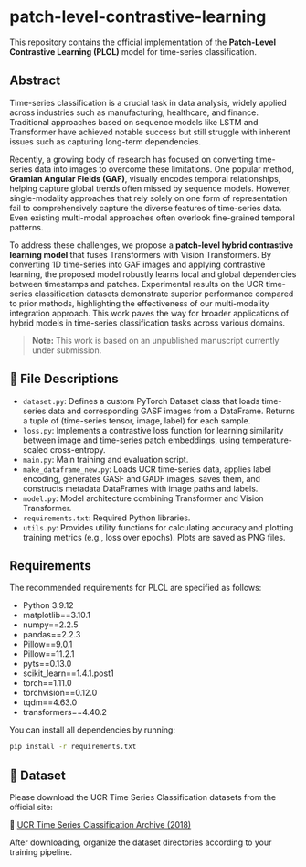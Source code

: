 # patch-level-contrastive-learning
This repository contains the official implementation of the **Patch-Level Contrastive Learning (PLCL)** model for time-series classification.

##  Abstract

Time-series classification is a crucial task in data analysis, widely applied across industries such as manufacturing, healthcare, and finance. Traditional approaches based on sequence models like LSTM and Transformer have achieved notable success but still struggle with inherent issues such as capturing long-term dependencies.

Recently, a growing body of research has focused on converting time-series data into images to overcome these limitations. One popular method, **Gramian Angular Fields (GAF)**, visually encodes temporal relationships, helping capture global trends often missed by sequence models. However, single-modality approaches that rely solely on one form of representation fail to comprehensively capture the diverse features of time-series data. Even existing multi-modal approaches often overlook fine-grained temporal patterns.

To address these challenges, we propose a **patch-level hybrid contrastive learning model** that fuses Transformers with Vision Transformers. By converting 1D time-series into GAF images and applying contrastive learning, the proposed model robustly learns local and global dependencies between timestamps and patches. Experimental results on the UCR time-series classification datasets demonstrate superior performance compared to prior methods, highlighting the effectiveness of our multi-modality integration approach. This work paves the way for broader applications of hybrid models in time-series classification tasks across various domains.

> **Note:** This work is based on an unpublished manuscript currently under submission.

## 📁 File Descriptions
- `dataset.py`: Defines a custom PyTorch Dataset class that loads time-series data and corresponding GASF images from a DataFrame. Returns a tuple of (time-series tensor, image, label) for each sample.
- `loss.py`: Implements a contrastive loss function for learning similarity between image and time-series patch embeddings, using temperature-scaled cross-entropy.
- `main.py`: Main training and evaluation script.
- `make_dataframe_new.py`: Loads UCR time-series data, applies label encoding, generates GASF and GADF images, saves them, and constructs metadata DataFrames with image paths and labels.
- `model.py`: Model architecture combining Transformer and Vision Transformer.
- `requirements.txt`: Required Python libraries.
- `utils.py`: Provides utility functions for calculating accuracy and plotting training metrics (e.g., loss over epochs). Plots are saved as PNG files.


## Requirements
The recommended requirements for PLCL are specified as follows:
- Python 3.9.12
- matplotlib==3.10.1
- numpy==2.2.5
- pandas==2.2.3
- Pillow==9.0.1
- Pillow==11.2.1
- pyts==0.13.0
- scikit_learn==1.4.1.post1
- torch==1.11.0
- torchvision==0.12.0
- tqdm==4.63.0
- transformers==4.40.2

You can install all dependencies by running:
```bash
pip install -r requirements.txt
```

## 📁 Dataset
Please download the UCR Time Series Classification datasets from the official site:

🔗 [UCR Time Series Classification Archive (2018)](https://www.cs.ucr.edu/~eamonn/time_series_data_2018/)

After downloading, organize the dataset directories according to your training pipeline.
